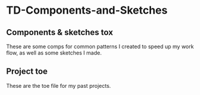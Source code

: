 # TD-Components-and-Sketches
## Components & sketches tox

These are some comps for common patterns I created to speed up my work flow, as well as some sketches I made.

## Project toe

These are the toe file for my past projects.

